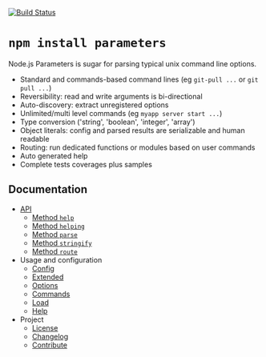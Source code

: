 [![Build Status](https://secure.travis-ci.org/adaltas/node-parameters.png)](http://travis-ci.org/adaltas/node-parameters)

# `npm install parameters`

Node.js Parameters is sugar for parsing typical unix command line options. 

* Standard and commands-based command lines (eg `git-pull ...` or `git pull ...`)
* Reversibility: read and write arguments is bi-directional
* Auto-discovery: extract unregistered options
* Unlimited/multi level commands (eg `myapp server start ...`)
* Type conversion ('string', 'boolean', 'integer', 'array')
* Object literals: config and parsed results are serializable and human readable
* Routing: run dedicated functions or modules based on user commands
* Auto generated help
* Complete tests coverages plus samples

## Documentation

* [API](https://github.com/adaltas/node-parameters/blob/master/doc/api/index.md)
  * [Method `help`](https://github.com/adaltas/node-parameters/blob/master/doc/api/help.md)
  * [Method `helping`](https://github.com/adaltas/node-parameters/blob/master/doc/api/helping.md)
  * [Method `parse`](https://github.com/adaltas/node-parameters/blob/master/doc/api/parse.md)
  * [Method `stringify`](https://github.com/adaltas/node-parameters/blob/master/doc/api/stringify.md)
  * [Method `route`](https://github.com/adaltas/node-parameters/blob/master/doc/api/route.md)
* Usage and configuration
  * [Config](https://github.com/adaltas/node-parameters/blob/master/doc/config)
  * [Extended](https://github.com/adaltas/node-parameters/blob/master/doc/usage/extended.md)
  * [Options](https://github.com/adaltas/node-parameters/blob/master/doc/config/options.md)
  * [Commands](https://github.com/adaltas/node-parameters/blob/master/doc/config/commands.md)
  * [Load](https://github.com/adaltas/node-parameters/blob/master/doc/config/load.md)
  * [Help](https://github.com/adaltas/node-parameters/blob/master/doc/usage/help.md)
* Project
  * [License](https://github.com/adaltas/node-parameters/blob/master/LICENSE)
  * [Changelog](https://github.com/adaltas/node-parameters/blob/master/CHANGELOG.md)
  * [Contribute](https://github.com/adaltas/node-parameters/blob/master/doc/project/contribute.md)

